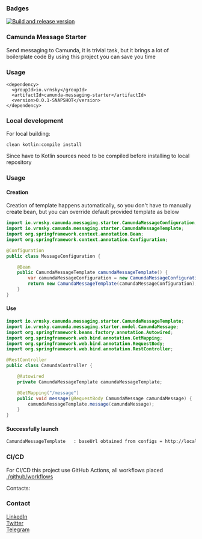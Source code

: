 ### Badges
[![Build and release version](https://github.com/vrnsky/camunda-messaging-starter/actions/workflows/package.yml/badge.svg?branch=main)](https://github.com/vrnsky/camunda-messaging-starter/actions/workflows/package.yml)

### Camunda Message Starter

Send messaging to Camunda, it is trivial task, but it brings a lot of boilerplate code
By using this project you can save you time

### Usage
```
<dependency>
  <groupId>io.vrnsky</groupId>
  <artifactId>camunda-messaging-starter</artifactId>
  <version>0.0.1-SNAPSHOT</version>
</dependency>
```

### Local development
For local building:
```
clean kotlin:compile install
```
Since have to Kotlin sources need to be compiled before installing to local repository

### Usage
#### Creation 
Creation of template happens automatically, so you don't have to manually create bean,
but you can override default provided template as below
```java
import io.vrnsky.camunda.messaging.starter.CamundaMessageConfiguration;
import io.vrnsky.camunda.messaging.starter.CamundaMessageTemplate;
import org.springframework.context.annotation.Bean;
import org.springframework.context.annotation.Configuration;

@Configuration
public class MessageConfiguration {

    @Bean
    public CamundaMessageTemplate camundaMessageTemplate() {
        var camundaMessageConfiguration = new CamundaMessageConfiguration("http://localhost:8080");
        return new CamundaMessageTemplate(camundaMessageConfiguration);
    }
}
```
#### Use
```java
import io.vrnsky.camunda.messaging.starter.CamundaMessageTemplate;
import io.vrnsky.camunda.messaging.starter.model.CamundaMessage;
import org.springframework.beans.factory.annotation.Autowired;
import org.springframework.web.bind.annotation.GetMapping;
import org.springframework.web.bind.annotation.RequestBody;
import org.springframework.web.bind.annotation.RestController;

@RestController
public class CamundaController {

    @Autowired
    private CamundaMessageTemplate camundaMessageTemplate;

    @GetMapping("/message")
    public void message(@RequestBody CamundaMessage camundaMessage) {
        camundaMessageTemplate.message(camundaMessage);
    }
}

```
#### Successfully launch
```bash
CamundaMessageTemplate   : baseUrl obtained from configs = http://localhost:8080
```

### CI/CD
For CI/CD this project use GitHub Actions, all workflows placed [./github/workflows](.github/workflows)

Contacts:

### Contact
[LinkedIn](https://www.linkedin.com/in/vrnsky/)  
[Twitter](https://twitter.com/VoronyanskyE)  
[Telegram](https://t.me/vrnsky)  
